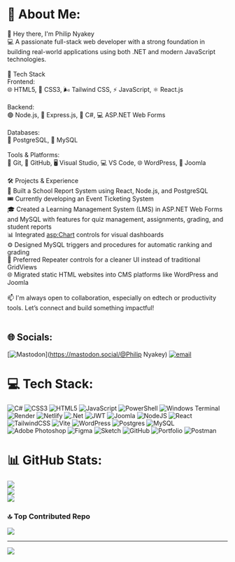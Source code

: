 # 💫 About Me:
👋 Hey there, I'm Philip Nyakey<br>💻 A passionate full-stack web developer with a strong foundation in building real-world applications using both .NET and modern JavaScript technologies.<br><br>🚀 Tech Stack<br>Frontend:<br>🌐 HTML5, 🎨 CSS3, 🌬️ Tailwind CSS, ⚡ JavaScript, ⚛️ React.js<br><br>Backend:<br>🟢 Node.js, 🚂 Express.js, 💠 C#, 💻 ASP.NET Web Forms<br><br>Databases:<br>🐘 PostgreSQL, 🐬 MySQL<br><br>Tools & Platforms:<br>🔧 Git, 🐙 GitHub, 🖥️ Visual Studio, 💻 VS Code, 🌐 WordPress, 🧩 Joomla<br><br>🛠️ Projects & Experience<br>📘 Built a School Report System using React, Node.js, and PostgreSQL<br>🎟️ Currently developing an Event Ticketing System<br>🎓 Created a Learning Management System (LMS) in ASP.NET Web Forms and MySQL with features for quiz management, assignments, grading, and student reports<br>📊 Integrated <asp:Chart> controls for visual dashboards<br>⚙️ Designed MySQL triggers and procedures for automatic ranking and grading<br>🧩 Preferred Repeater controls for a cleaner UI instead of traditional GridViews<br>🌐 Migrated static HTML websites into CMS platforms like WordPress and Joomla<br><br>📫 I'm always open to collaboration, especially on edtech or productivity tools. Let’s connect and build something impactful!<br><br>


## 🌐 Socials:
[![Mastodon](https://img.shields.io/badge/-MASTODON-%232B90D9?logo=mastodon&logoColor=white)](https://mastodon.social/@Philip Nyakey) [![email](https://img.shields.io/badge/Email-D14836?logo=gmail&logoColor=white)](mailto:philipengcountry@gmail.com) 

# 💻 Tech Stack:
![C#](https://img.shields.io/badge/c%23-%23239120.svg?style=for-the-badge&logo=csharp&logoColor=white) ![CSS3](https://img.shields.io/badge/css3-%231572B6.svg?style=for-the-badge&logo=css3&logoColor=white) ![HTML5](https://img.shields.io/badge/html5-%23E34F26.svg?style=for-the-badge&logo=html5&logoColor=white) ![JavaScript](https://img.shields.io/badge/javascript-%23323330.svg?style=for-the-badge&logo=javascript&logoColor=%23F7DF1E) ![PowerShell](https://img.shields.io/badge/PowerShell-%235391FE.svg?style=for-the-badge&logo=powershell&logoColor=white) ![Windows Terminal](https://img.shields.io/badge/Windows%20Terminal-%234D4D4D.svg?style=for-the-badge&logo=windows-terminal&logoColor=white) ![Render](https://img.shields.io/badge/Render-%46E3B7.svg?style=for-the-badge&logo=render&logoColor=white) ![Netlify](https://img.shields.io/badge/netlify-%23000000.svg?style=for-the-badge&logo=netlify&logoColor=#00C7B7) ![.Net](https://img.shields.io/badge/.NET-5C2D91?style=for-the-badge&logo=.net&logoColor=white) ![JWT](https://img.shields.io/badge/JWT-black?style=for-the-badge&logo=JSON%20web%20tokens) ![Joomla](https://img.shields.io/badge/joomla-%235091CD.svg?style=for-the-badge&logo=joomla&logoColor=white) ![NodeJS](https://img.shields.io/badge/node.js-6DA55F?style=for-the-badge&logo=node.js&logoColor=white) ![React](https://img.shields.io/badge/react-%2320232a.svg?style=for-the-badge&logo=react&logoColor=%2361DAFB) ![TailwindCSS](https://img.shields.io/badge/tailwindcss-%2338B2AC.svg?style=for-the-badge&logo=tailwind-css&logoColor=white) ![Vite](https://img.shields.io/badge/vite-%23646CFF.svg?style=for-the-badge&logo=vite&logoColor=white) ![WordPress](https://img.shields.io/badge/WordPress-%23117AC9.svg?style=for-the-badge&logo=WordPress&logoColor=white) ![Postgres](https://img.shields.io/badge/postgres-%23316192.svg?style=for-the-badge&logo=postgresql&logoColor=white) ![MySQL](https://img.shields.io/badge/mysql-4479A1.svg?style=for-the-badge&logo=mysql&logoColor=white) ![Adobe Photoshop](https://img.shields.io/badge/adobe%20photoshop-%2331A8FF.svg?style=for-the-badge&logo=adobe%20photoshop&logoColor=white) ![Figma](https://img.shields.io/badge/figma-%23F24E1E.svg?style=for-the-badge&logo=figma&logoColor=white) ![Sketch](https://img.shields.io/badge/Sketch-FFB387?style=for-the-badge&logo=sketch&logoColor=black) ![GitHub](https://img.shields.io/badge/github-%23121011.svg?style=for-the-badge&logo=github&logoColor=white) ![Portfolio](https://img.shields.io/badge/Portfolio-%23000000.svg?style=for-the-badge&logo=firefox&logoColor=#FF7139) ![Postman](https://img.shields.io/badge/Postman-FF6C37?style=for-the-badge&logo=postman&logoColor=white)
# 📊 GitHub Stats:
![](https://github-readme-stats.vercel.app/api?username=Grewishker&theme=dark&hide_border=false&include_all_commits=false&count_private=false)<br/>
![](https://nirzak-streak-stats.vercel.app/?user=Grewishker&theme=dark&hide_border=false)<br/>
![](https://github-readme-stats.vercel.app/api/top-langs/?username=Grewishker&theme=dark&hide_border=false&include_all_commits=false&count_private=false&layout=compact)

### 🔝 Top Contributed Repo
![](https://github-contributor-stats.vercel.app/api?username=Grewishker&limit=5&theme=default&combine_all_yearly_contributions=true)

---
[![](https://visitcount.itsvg.in/api?id=Grewishker&icon=10&color=0)](https://visitcount.itsvg.in)

<!-- Proudly created with GPRM ( https://gprm.itsvg.in ) -->
